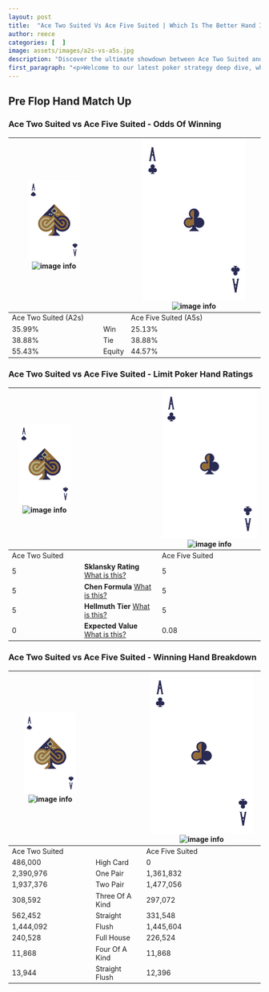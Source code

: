 ```yaml
---
layout: post
title:  "Ace Two Suited Vs Ace Five Suited | Which Is The Better Hand In Poker? A Complete Guide"
author: reece
categories: [  ]
image: assets/images/a2s-vs-a5s.jpg
description: "Discover the ultimate showdown between Ace Two Suited and Ace Five Suited in poker! Uncover the odds, strategies, and scenarios where one hand triumphs over the other. Get ready to up your poker game with this thrilling analysis."
first_paragraph: "<p>Welcome to our latest poker strategy deep dive, where we're pitting two distinct hands against each other in a high-stakes showdown: Ace Two Suited vs Ace Five Suited.</p><p>In the dynamic world of poker, every decision counts, and knowing which hand holds the upper hand is key to your success at the table.</p><p>In this article, we'll dissect these two hands, explore the scenarios where one dominates the other, and equip you with the knowledge to make strategic choices that can tip the odds in your favor.</p><p>Get ready to unravel the intriguing dynamics of these poker hands and elevate your game to new heights.</p>"
---
```




[comment]: # (sp0)

## Pre Flop Hand Match Up

<div class="table hand-ratings" markdown="1"> 



### Ace Two Suited vs Ace Five Suited - Odds Of Winning


    
| ![image info](assets/images/hand1/A.png) ![image info](assets/images/hand1/2s.png) |  | ![image info](assets/images/hand2/A.png) ![image info](assets/images/hand2/5s.png) |
| -------- | -------- | -------- |
| Ace Two Suited (A2s) |  | Ace Five Suited (A5s) |
| 35.99% | Win | 25.13% |
| 38.88% | Tie | 38.88% |
| 55.43% | Equity | 44.57% |




[comment]: # (sp1)



### Ace Two Suited vs Ace Five Suited - Limit Poker Hand Ratings


    
| ![image info](assets/images/hand1/A.png) ![image info](assets/images/hand1/2s.png) |  | ![image info](assets/images/hand2/A.png) ![image info](assets/images/hand2/5s.png) |
| -------- | -------- | -------- |
| Ace Two Suited |  | Ace Five Suited |
| 5 | **Sklansky Rating** [What is this?](/sklansky-rating-explained) | 5 |
| 5 | **Chen Formula** [What is this?](/chen-formula-explained) | 5 |
| 5 | **Hellmuth Tier** [What is this?](/Hellmuth-tier-explained) | 5 |
| 0 | **Expected Value** [What is this?](/expected-value-explained) | 0.08 |




[comment]: # (sp2)



### Ace Two Suited vs Ace Five Suited - Winning Hand Breakdown


    
| ![image info](assets/images/hand1/A.png) ![image info](assets/images/hand1/2s.png) |  | ![image info](assets/images/hand2/A.png) ![image info](assets/images/hand2/5s.png) |
| -------- | -------- | -------- |
| Ace Two Suited |  | Ace Five Suited |
| 486,000 | High Card | 0 |
| 2,390,976 | One Pair | 1,361,832 |
| 1,937,376 | Two Pair | 1,477,056 |
| 308,592 | Three Of A Kind | 297,072 |
| 562,452 | Straight | 331,548 |
| 1,444,092 | Flush | 1,445,604 |
| 240,528 | Full House | 226,524 |
| 11,868 | Four Of A Kind | 11,868 |
| 13,944 | Straight Flush | 12,396 |




[comment]: # (sp3)



</div>

[comment]: # (sp4)



[comment]: # (sp5)


